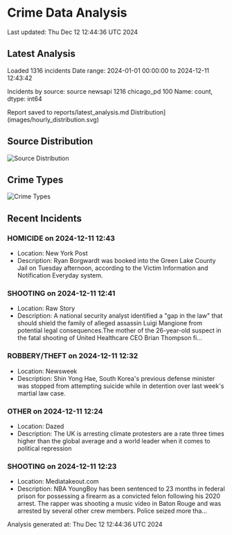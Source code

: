 # Crime Data Analysis
Last updated: Thu Dec 12 12:44:36 UTC 2024

## Latest Analysis

Loaded 1316 incidents
Date range: 2024-01-01 00:00:00 to 2024-12-11 12:43:42

Incidents by source:
source
newsapi       1216
chicago_pd     100
Name: count, dtype: int64

Report saved to reports/latest_analysis.md
Distribution](images/hourly_distribution.svg)

## Source Distribution
![Source Distribution](images/source_distribution.svg)

## Crime Types
![Crime Types](images/crime_types.svg)

## Recent Incidents

### HOMICIDE on 2024-12-11 12:43
- Location: New York Post
- Description: Ryan Borgwardt was booked into the Green Lake County Jail on Tuesday afternoon, according to the Victim Information and Notification Everyday system.


### SHOOTING on 2024-12-11 12:41
- Location: Raw Story
- Description: A national security analyst identified a "gap in the law" that should shield the family of alleged assassin Luigi Mangione from potential legal consequences.The mother of the 26-year-old suspect in the fatal shooting of United Healthcare CEO Brian Thompson fi…


### ROBBERY/THEFT on 2024-12-11 12:32
- Location: Newsweek
- Description: Shin Yong Hae, South Korea's previous defense minister was stopped from attempting suicide while in detention over last week's martial law case.


### OTHER on 2024-12-11 12:24
- Location: Dazed
- Description: The UK is arresting climate protesters are a rate three times higher than the global average and a world leader when it comes to political repression


### SHOOTING on 2024-12-11 12:23
- Location: Mediatakeout.com
- Description: NBA YoungBoy has been sentenced to 23 months in federal prison for possessing a firearm as a convicted felon following his 2020 arrest. The rapper was shooting a music video in Baton Rouge and was arrested by several other crew members. Police seized more tha…

Analysis generated at: Thu Dec 12 12:44:36 UTC 2024

